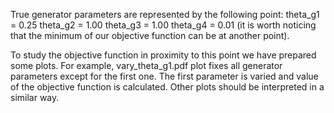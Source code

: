 True generator parameters are represented by the following point:
theta_g1 = 0.25
theta_g2 = 1.00
theta_g3 = 1.00
theta_g4 = 0.01
(it is worth noticing that the minimum of our objective function can be at another point).

To study the objective function in proximity to this point we have prepared some plots.
For example, vary_theta_g1.pdf plot fixes all generator parameters except for the first one.
The first parameter is varied and value of the objective function is calculated.
Other plots should be interpreted in a similar way.
